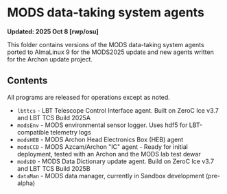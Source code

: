 # MODS data-taking system agents

**Updated: 2025 Oct 8 [rwp/osu]**

This folder contains versions of the MODS data-taking system agents ported to AlmaLinux 9
for the MODS2025 update and new agents written for the Archon update project.  

## Contents

All programs are released for operations except as noted.

 * `lbttcs` - LBT Telescope Control Interface agent.  Built on ZeroC Ice v3.7 and LBT TCS Build 2025A
 * `modsEnv` - MODS environmental sensor logger. Uses hdf5 for LBT-compatible telemetry logs 
 * `modsHEB` - MODS Archon Head Electronics Box (HEB) agent
 * `modsCCD` - MODS Azcam/Archon "IC" agent - Ready for initial deployment, tested with an Archon and the MODS lab test dewar
 * `modsDD` - MODS Data Dictionary update agent.  Build on ZeroC Ice v3.7 and LBT TCS Build 2025B
 * `dataMan` - MODS data manager, currently in Sandbox development (pre-alpha)

